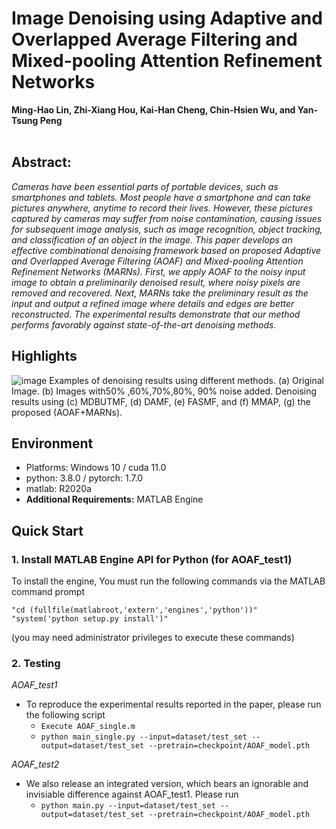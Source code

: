 # Image Denoising using Adaptive and Overlapped Average Filtering and Mixed-pooling Attention Refinement Networks  

**Ming-Hao Lin, Zhi-Xiang Hou, Kai-Han Cheng, Chin-Hsien Wu, and Yan-Tsung Peng** <br>
<br>
## **Abstract:** <br>

_Cameras have been essential parts of portable devices, such as smartphones and tablets.
Most people have a smartphone and can take pictures anywhere, anytime to record their lives.
However, these pictures captured by cameras may suffer from noise contamination, causing issues for
subsequent image analysis, such as image recognition, object tracking, and classification of an object in
the image. This paper develops an effective combinational denoising framework based on proposed
Adaptive and Overlapped Average Filtering (AOAF) and Mixed-pooling Attention Refinement
Networks (MARNs). First, we apply AOAF to the noisy input image to obtain a preliminarily
denoised result, where noisy pixels are removed and recovered. Next, MARNs take the preliminary
result as the input and output a refined image where details and edges are better reconstructed.
The experimental results demonstrate that our method performs favorably against state-of-the-art
denoising methods._

## Highlights <br>
![image](https://github.com/Sasebalballgit/Image-Denoising-using-Adaptive-and-Overlapped-Average-Filtering-and-Mixed-pooling-Attention-Refineme/blob/main/Example/r_gray_com.png)
Examples of denoising results using different methods. (a) Original Image. (b) Images with50% ,60%,70%,80%, 90% noise added. Denoising results using (c) MDBUTMF, (d) DAMF,  (e) FASMF, and (f) MMAP, (g) the proposed (AOAF+MARNs).

## Environment <br>
*  Platforms: Windows 10  / cuda 11.0 <br>
*  python: 3.8.0 / pytorch: 1.7.0 <br>
*  matlab: R2020a <br>
*  **Additional Requirements:** MATLAB Engine <br>
## Quick Start <br>
<h3> 1. Install MATLAB Engine API for Python (for AOAF_test1)</h3>


To install the engine, You must run the following commands via the MATLAB command prompt <br>

```
"cd (fullfile(matlabroot,'extern','engines','python'))"
"system('python setup.py install')"
```

(you may need administrator privileges to execute these commands) <br>

<h3> 2. Testing </h3>

  *AOAF_test1*
* To reproduce the experimental results reported in the paper, please run the following script <br>
  * `Execute AOAF_single.m` <br>
  * `python main_single.py --input=dataset/test_set --output=dataset/test_set --pretrain=checkpoint/AOAF_model.pth` <br>
  
 *AOAF_test2*
 
* We also release an integrated version, which bears an ignorable and invisiable difference against AOAF_test1. Please run <br>
  * `python main.py --input=dataset/test_set --output=dataset/test_set --pretrain=checkpoint/AOAF_model.pth` <br> <br>
